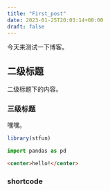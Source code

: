 ```yaml
---
title: "First_post"
date: 2023-01-25T20:03:14+08:00
draft: false
---
```


今天来测试一下博客。

## 二级标题

二级标题下的内容。

### 三级标题

嘿嘿。

```r
library(stfun)
```

```python
import pandas as pd
```

```html
<center>hello!</center>
```

### shortcode
<!--
{{< bilibili BV1ET411Z7bG >}}
-->
